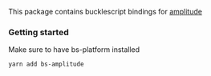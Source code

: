 This package contains bucklescript bindings for [amplitude](https://www.npmjs.com/package/amplitude)

### Getting started
Make sure to have bs-platform installed

```
yarn add bs-amplitude
```
